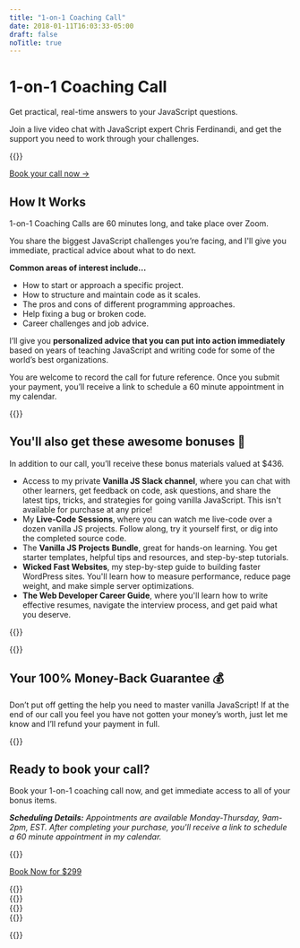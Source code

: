 ```yaml
---
title: "1-on-1 Coaching Call"
date: 2018-01-11T16:03:33-05:00
draft: false
noTitle: true
---
```


<h1 class="no-padding-top no-margin-bottom h5 text-sans">1-on-1 Coaching Call</h1>
<p class="text-xlarge margin-bottom-small text-serif">Get practical, real-time answers to your JavaScript questions.</p>

<p><span class="text-large">Join a live video chat with JavaScript expert Chris Ferdinandi, and get the support you need to work through your challenges.</span></p>

{{<cta for="call">}}

<a class="btn" href="#ready-to-buy">Book your call now &rarr;</a>

## How It Works

1-on-1 Coaching Calls are 60 minutes long, and take place over Zoom. 

You share the biggest JavaScript challenges you’re facing, and I'll give you immediate, practical advice about what to do next.

<p class="margin-bottom-small"><strong>Common areas of interest include...</strong></p>

- How to start or approach a specific project.
- How to structure and maintain code as it scales.
- The pros and cons of different programming approaches.
- Help fixing a bug or broken code.
- Career challenges and job advice.

I’ll give you **personalized advice that you can put into action immediately** based on years of teaching JavaScript and writing code for some of the world’s best organizations.

You are welcome to record the call for future reference. Once you submit your payment, you’ll receive a link to schedule a 60 minute appointment in my calendar.

<div class="padding-top-large padding-bottom-large">{{<testimonial for="hbs" photo="true">}}</div>

## You'll also get these awesome bonuses 🎉

In addition to our call, you’ll receive these bonus materials valued at $436.

- Access to my private **Vanilla JS Slack channel**, where you can chat with other learners, get feedback on code, ask questions, and share the latest tips, tricks, and strategies for going vanilla JavaScript. This isn't available for purchase at any price!
- My **Live-Code Sessions**, where you can watch me live-code over a dozen vanilla JS projects.  Follow along, try it yourself first, or dig into the completed source code.
- The **Vanilla JS Projects Bundle**, great for hands-on learning. You get starter templates, helpful tips and resources, and step-by-step tutorials.
- **Wicked Fast Websites**, my step-by-step guide to building faster WordPress sites. You'll learn how to measure performance, reduce page weight, and make simple server optimizations.
- **The Web Developer Career Guide**, where you'll learn how to write effective resumes, navigate the interview process, and get paid what you deserve.

{{<bonuses-special>}}

<div class="padding-top-large padding-bottom-large">{{<testimonial for="patriciaParker" photo="true">}}</div>

## Your 100% Money-Back Guarantee 💰

Don’t put off getting the help you need to master vanilla JavaScript! If at the end of our call you feel you have not gotten your money’s worth, just let me know and I’ll refund your payment in full.


{{<cta for="bio">}}


<div class="callout" id="ready-to-buy">
	<h2>Ready to book your call?</h2>
	<p>Book your 1-on-1 coaching call now, and get immediate access to all of your bonus items.</p>
	<p><em><strong>Scheduling Details:</strong> Appointments are available Monday-Thursday, 9am-2pm, EST. After completing your purchase, you'll receive a link to schedule a 60 minute appointment in my calendar.</em></p>
	{{<cta for="call-buy">}}
	<p><a class="btn btn-large btn-block edd-buy-now-button" href="https://gomakethings.com/checkout?edd_action=add_to_cart&download_id=59280">Book Now for $299</a></p>
</div>

<div class="padding-top-large padding-bottom">{{<testimonial for="kb" photo="true">}}</div>
<div class="padding-bottom-large">{{<testimonial for="lauraKalbag" photo="true">}}</div>
<div class="padding-bottom-large">{{<testimonial for="mojtabaSeyedi" photo="true">}}</div>
<div class="padding-bottom-large">{{<testimonial for="davidWalsh" photo="true">}}</div>

{{<not-ready-yet>}}